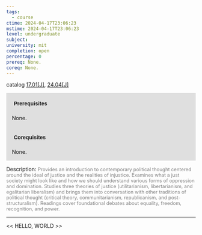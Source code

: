 ```yaml
---
tags:
  - course
ctime: 2024-04-17T23:06:23
mstime: 2024-04-17T23:06:23
level: undergraduate
subject: 
university: mit
completion: open
percentage: 0
prereq: None.
coreq: None.
---
```


catalog [17.01[J]](http://student.mit.edu/catalog/m17a.html#17.01), [24.04[J]](http://student.mit.edu/catalog/m24a.html#24.04)

<span style="display: block; padding: 15px; background-color: rgb(100, 100, 100, 0.2);"><font id="m_prereq1540_0" style="display: block; font-family: Arial, sans-serif; font-weight: bold; padding: 5px">Prerequisites</font><br><span id="prereq1540_0">None.</span></span>
<span style="display: block; padding: 15px; background-color: rgb(100, 100, 100, 0.2);"><font id="m_coreq1540_0" style="display: block; font-family: Arial, sans-serif; font-weight: bold; padding: 5px">Corequisites</font><br><span id="coreq1540_0">None.</span></span>

<font style="">Description:</font>
<font style="color: grey; font-size: 0.8rem;">Provides an introduction to contemporary political thought centered around the ideal of justice and the realities of injustice. Examines what a just society might look like and how we should understand various forms of oppression and domination. Studies three theories of justice (utilitarianism, libertarianism, and egalitarian liberalism) and brings them into conversation with other traditions of political thought (critical theory, communitarianism, republicanism, and post-structuralism). Readings cover foundational debates about equality, freedom, recognition, and power.</font>



---

<< HELLO, WORLD >>
